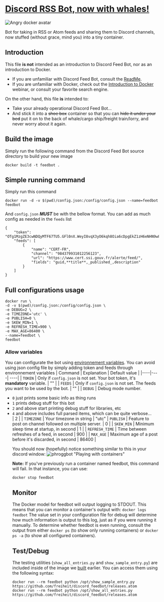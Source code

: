 # [Discord RSS Bot, now with whales!](https://github.com/freiheit/discord_feedbot)

![Angry docker avatar](avatars/docker-avatar.png)

Bot for taking in RSS or Atom feeds and sharing them to Discord channels, now stuffed (without grace, mind you) into a tiny container.

## Introduction

This file **is not** intended as an introduction to Discord Feed Bot, nor as an introduction to Docker.
 * If you are unfamiliar with Discord Feed Bot, consult the [ReadMe](README.md).
 * If you are unfamiliar with Docker, check out the [Introduction to Docker](https://training.docker.com/introduction-to-docker) webinar, or consult your favorite search engine.

On the other hand, this file **is** intended to:
 * Take your already operational Discord Feed Bot...
 * And stick it into a ~~shoe box~~ container so that you can ~~hide it under your bed~~ put it on to the back of whale/cargo ship/freight train/lorry, and never worry about it again.

## Build the image

Simply run the following command from the Discord Feed Bot source directory to build your new image
```
docker build -t feedbot .
```

## Simple running command
Simply run this command
```
docker run -d -v $(pwd)/config.json:/config/config.json --name=feedbot feedbot
```
And `config.json` ***MUST*** be with the bellow format. You can add as much config as needed in the `feeds` list
```
{
    "token": "OTg1MzgZE3cwNDQyMTF67TU5.GFl0nX.WeyI8vqX3yO6kqh8Oia6cDpgEkZ1zH6eNHN9w8",
    "feeds": [
        {
            "name": "CERT-FR",
            "channel": "984379931012256123",
            "url": "https://www.cert.ssi.gouv.fr/alerte/feed/",
            "fields": "guid,**title**,_published_,description"
        }
    ]
}
```
## Full configurations usage
```
docker run \ 
-d -v $(pwd)/config.json:/config/config.json \
-e DEBUG=2 \
-e TIMEZONE='utc' \
-e PUBLISH=0 \
-e SKEW_MIN=1 \
-e REFRESH_TIME=900 \
-e MAX_AGE=86400 \
--name=feedbot \
feedbot
```

### Allow variables
You can configurate the bot using [environnement variables](https://docs.docker.com/engine/reference/run/#env-environment-variables). 
You can avoid using json config file by simply adding token and feeds through environnement variables
| Command | Explanation | Default value |
|----|----| ----|
| `TOKEN` | Only if `config.json` is not set. Your bot token, it's **mandatory** variable. | "" |
| `FEEDS` | Only if `config.json` is not set. The feeds you want to be used by the bot. | "" |
| `DEBUG` | Debug mode number. <ul><li>`0` just prints some basic info as thing runs <li>`1` prints debug stuff for this bot</li><li>`2` and above start printing debug stuff for libraries, etc</li><li>`4` and above includes full parsed items, which can be quite verbose... </li> | 2 |
| `TIMEZONE` | Your timezone in string  | "utc"
| `PUBLISH` | Feature to post on channel followed on multiple server. | 0 |
| `SKEW_MIN` | Minimum sleep time at startup, in second | 1 |
| `REFRESH_TIME` | Time between refreshes of a feed, in second | 900 |
| `MAX_AGE` | Maximum age of a post before it's discarded, in second | 86400 |

You should now (hopefully) notice something similar to this in your discord window:
![phroggbot "Playing with containers"](https://i.imgur.com/lF7kMW0.png)

**Note:** If you've previously run a container named feedbot, this command will fail. In that instance, you can use:
```
docker stop feedbot
```

## Monitor

The Docker model for feedbot will output logging to STDOUT. This means that you can monitor a container's output with: `docker logs feedbot` The value set in your configuration file for debug will determine how much information is output to this log, just as if you were running it manually.
To determine whether feedbot is even running, consult the output from either `docker ps` (to show only running containers) or `docker ps -a` (to show all configured containers).

## Test/Debug

The testing utilities (`show_all_entries.py` and `show_sample_entry.py`) are included inside of the image we [built](#build) earlier. You can access them using the following syntax:
```
docker run --rm feedbot python /opt/show_sample_entry.py https://github.com/freiheit/discord_feedbot/releases.atom
docker run --rm feedbot python /opt/show_all_entries.py https://github.com/freiheit/discord_feedbot/releases.atom
```

